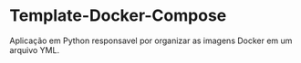 # Template-Docker-Compose
Aplicação em Python responsavel por organizar as imagens Docker em um arquivo YML.
